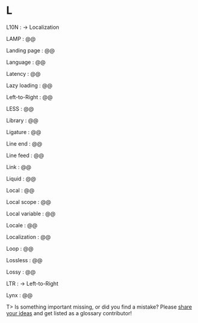 # L

L10N
: → Localization

LAMP
: @@

Landing page
: @@

Language
: @@

Latency
: @@

Lazy loading
: @@

Left-to-Right
: @@

LESS
: @@

Library
: @@

Ligature
: @@

Line end
: @@

Line feed
: @@

Link
: @@

Liquid
: @@

Local
: @@

Local scope
: @@

Local variable
: @@

Locale
: @@

Localization
: @@

Loop
: @@

Lossless
: @@

Lossy
: @@

LTR
: → Left-to-Right

Lynx
: @@

T> Is something important missing, or did you find a mistake? Please [share your ideas](https://github.com/j9t/web-development-glossary/blob/master/manuscript/l.md) and get listed as a glossary contributor!